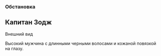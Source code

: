 ### Обстановка
## Капитан Зодж
Внешний вид

Высокий мужчина с длинными черными волосами и кожаной повязкой на глазу.




